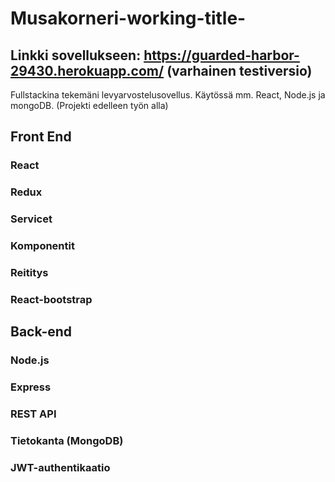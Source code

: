 # Musakorneri-working-title-

## Linkki sovellukseen: https://guarded-harbor-29430.herokuapp.com/ (varhainen testiversio)
Fullstackina tekemäni levyarvostelusovellus. Käytössä mm. React, Node.js ja mongoDB. (Projekti edelleen työn alla)


## Front End

### React 
### Redux
### Servicet
### Komponentit
### Reititys
### React-bootstrap

## Back-end

### Node.js
### Express
### REST API
### Tietokanta (MongoDB)
### JWT-authentikaatio
